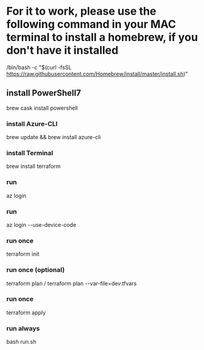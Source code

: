 # For it to work, please use the following command in your MAC terminal to install a homebrew, if you don't have it installed 
/bin/bash -c "$(curl -fsSL https://raw.githubusercontent.com/Homebrew/install/master/install.sh)"

## install PowerShell7
brew cask install powershell

### install Azure-CLI
brew update && brew install azure-cli

### install Terminal
brew install terraform

### run
az login 

### run
az login --use-device-code 

### run once
terraform init 

### run once (optional) 
terraform plan  /  terraform plan --var-file=dev.tfvars 

### run once 
terraform apply 

### run always 
bash run.sh 

